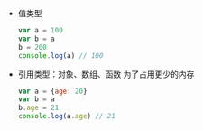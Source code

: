 + 值类型
    ```js
    var a = 100
    var b = a
    b = 200
    console.log(a) // 100
    ```

+ 引用类型：对象、数组、函数   为了占用更少的内存
    ```js
    var a = {age: 20}
    var b = a
    b.age = 21
    console.log(a.age) // 21
    ```

